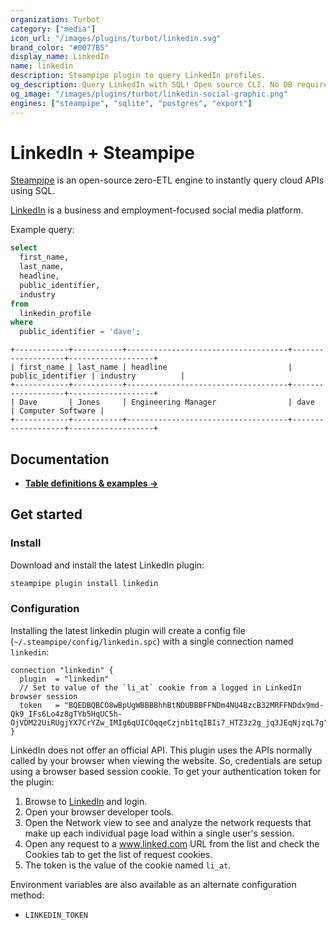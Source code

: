 ```yaml
---
organization: Turbot
category: ["media"]
icon_url: "/images/plugins/turbot/linkedin.svg"
brand_color: "#0077B5"
display_name: LinkedIn
name: linkedin
description: Steampipe plugin to query LinkedIn profiles.
og_description: Query LinkedIn with SQL! Open source CLI. No DB required.
og_image: "/images/plugins/turbot/linkedin-social-graphic.png"
engines: ["steampipe", "sqlite", "postgres", "export"]
---
```


# LinkedIn + Steampipe

[Steampipe](https://steampipe.io) is an open-source zero-ETL engine to instantly query cloud APIs using SQL.

[LinkedIn](https://linkedin.com) is a business and employment-focused social media platform.

Example query:

```sql
select
  first_name,
  last_name,
  headline,
  public_identifier,
  industry
from
  linkedin_profile
where
  public_identifier = 'dave';
```

```
+------------+-----------+------------------------------------+-------------------+-------------------+
| first_name | last_name | headline                           | public_identifier | industry          |
+------------+-----------+------------------------------------+-------------------+-------------------+
| Dave       | Jones     | Engineering Manager                | dave              | Computer Software |
+------------+-----------+------------------------------------+-------------------+-------------------+
```

## Documentation

- **[Table definitions & examples →](/plugins/turbot/linkedin/tables)**

## Get started

### Install

Download and install the latest LinkedIn plugin:

```bash
steampipe plugin install linkedin
```

### Configuration

Installing the latest linkedin plugin will create a config file (`~/.steampipe/config/linkedin.spc`) with a single connection named `linkedin`:

```hcl
connection "linkedin" {
  plugin  = "linkedin"
  // Set to value of the `li_at` cookie from a logged in LinkedIn browser session
  token   = "BQEDBQBCO8wBpUgWBBBBhhBtNDUBBBFFNDm4NU4BzcB32MRFFNDdx9md-Qk9_IFs6Lo4z8gTYb5HqUC5h-OjVDM22UiRUgjYX7CrYZw_IMIg6qUICOqqeCzjnb1tqIBIi7_HTZ3z2g_jq3JEqNjzqL7g"
}
```

LinkedIn does not offer an official API. This plugin uses the APIs normally
called by your browser when viewing the website. So, credentials are setup
using a browser based session cookie. To get your authentication token for
the plugin:
1. Browse to [LinkedIn](https://linkedin.com) and login.
2. Open your browser developer tools.
3. Open the Network view to see and analyze the network requests that make up each individual page load within a single user's session.
4. Open any request to a www.linked.com URL from the list and check the Cookies tab to get the list of request cookies.
5. The token is the value of the cookie named `li_at`.

Environment variables are also available as an alternate configuration method:
* `LINKEDIN_TOKEN`


